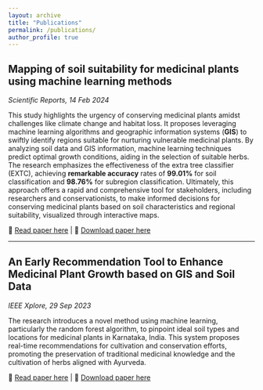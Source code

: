 ```yaml
---
layout: archive
title: "Publications"
permalink: /publications/
author_profile: true
---
```


## Mapping of soil suitability for medicinal plants using machine learning methods 
*Scientific Reports, 14 Feb 2024*

This study highlights the urgency of conserving medicinal plants amidst challenges like climate change and habitat loss. It proposes leveraging machine learning algorithms and geographic information systems (**GIS**) to swiftly identify regions suitable for nurturing vulnerable medicinal plants. By analyzing soil data and GIS information, machine learning techniques predict optimal growth conditions, aiding in the selection of suitable herbs. The research emphasizes the effectiveness of the extra tree classifier (EXTC), achieving **remarkable accuracy** rates of **99.01%** for soil classification and **98.76%** for subregion classification. Ultimately, this approach offers a rapid and comprehensive tool for stakeholders, including researchers and conservationists, to make informed decisions for conserving medicinal plants based on soil characteristics and regional suitability, visualized through interactive maps.

📄 [Read paper here](https://www.nature.com/articles/s41598-024-54465-3#citeas) | 🔗 [Download paper here](https://www.nature.com/articles/s41598-024-54465-3.pdf)

---

## An Early Recommendation Tool to Enhance Medicinal Plant Growth based on GIS and Soil Data
*IEEE Xplore, 29 Sep 2023*

The research introduces a novel method using machine learning, particularly the random forest algorithm, to pinpoint ideal soil types and locations for medicinal plants in Karnataka, India. This system proposes real-time recommendations for cultivation and conservation efforts, promoting the preservation of traditional medicinal knowledge and the cultivation of herbs aligned with Ayurveda.

📄 [Read paper here](https://ieeexplore.ieee.org/abstract/document/10262541) | 🔗 [Download paper here](https://www.researchgate.net/profile/Suryateja-Challa-2/publication/374320815_An_Early_Recommendation_Tool_to_Enhance_Medicinal_Plant_Growth_based_on_GIS_and_Soil_Data/links/653bc9043cc79d48c5b148e9/An-Early-Recommendation-Tool-to-Enhance-Medicinal-Plant-Growth-based-on-GIS-and-Soil-Data.pdf?origin=publicationDetail&_sg%5B0%5D=JKMxRd2M2rkXnhzvfbiCfJsfB_hplNrXVOLbhmenDsS-yCJunzA_vJ9Ax3lez2wcjPZjA6gpx7W53X_echOcKQ.kTrGsSdrM6zJmDrIwtAYae9tpCh_Bx7CTtYcZZCr9Byzgrn3hrhC-Lg7dC3cbhyZ2o2ZGew2E0CCuXhR9aeEDQ&_sg%5B1%5D=aTCSwVRwc6QU2WrkS0SsoeSbAHnXnLKLYJesJTr2H7TwZ5L61AzhOT2ls1I45O2XL1vxV0zujM_K3HebGbJmtFzN2K_lTVRXP7zVNMMpKylf.kTrGsSdrM6zJmDrIwtAYae9tpCh_Bx7CTtYcZZCr9Byzgrn3hrhC-Lg7dC3cbhyZ2o2ZGew2E0CCuXhR9aeEDQ&_iepl=&_rtd=eyJjb250ZW50SW50ZW50IjoibWFpbkl0ZW0ifQ%3D%3D&_tp=eyJjb250ZXh0Ijp7ImZpcnN0UGFnZSI6ImhvbWUiLCJwYWdlIjoicHVibGljYXRpb24iLCJwcmV2aW91c1BhZ2UiOiJwcm9maWxlIiwicG9zaXRpb24iOiJwYWdlSGVhZGVyIn19)